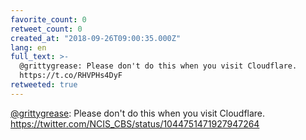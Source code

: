 ```yaml
---
favorite_count: 0
retweet_count: 0
created_at: "2018-09-26T09:00:35.000Z"
lang: en
full_text: >-
  @grittygrease: Please don't do this when you visit Cloudflare.
  https://t.co/RHVPHs4DyF
retweeted: true
---
```


[@grittygrease](https://twitter.com/grittygrease): Please don't do this when you
visit Cloudflare. <https://twitter.com/NCIS_CBS/status/1044751471927947264>
